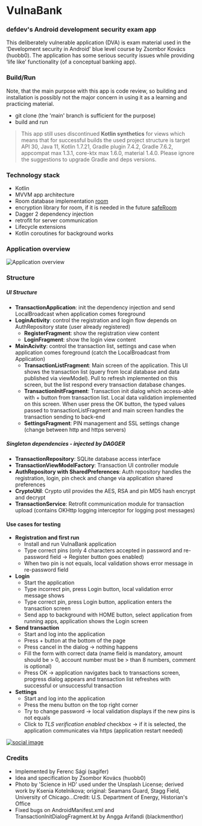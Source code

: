 # VulnaBank

### defdev's Android development security exam app
This deliberately vulnerable application (DVA) is exam material used in the ‘Development security in Android' blue level course by Zsombor Kovács (huobb0). The application has some serious security issues while providing ‘life like’ functionality (of a conceptual banking app).

### Build/Run
Note, that the main purpose with this app is code review, so building and installation is possibly not the major concern in using it as a learning and practicing material.
- git clone (the 'main' branch is sufficient for the purpose)
- build and run

> This app still uses discontinued **Kotlin synthetics** for views which means that for successful builds the used project structure is target API 30, Java 11, Kotlin 1.7.21, Gradle plugin 7.4.2, Gradle 7.6.2, appcompat max 1.3.1, core-ktx max 1.6.0, material 1.4.0. Please ignore the suggestions to upgrade Gradle and deps versions.

### Technology stack

- Kotlin
- MVVM app architecture
- Room database implementation [room](https://developer.android.com/topic/libraries/architecture/room)
- encryption library for room, if it is needed in the future [safeRoom](https://github.com/commonsguy/cwac-saferoom)
- Dagger 2 dependency injection
- retrofit for server communication
- Lifecycle extensions
- Kotlin coroutines for background works

### Application overview

![Application overview](defdeveu_mockup.png)

### Structure
##### UI Structure
- **TransactionApplication**: init the dependency injection and send LocalBroadcast when application comes foreground
- **LoginActivity**: control the registration and login flow depends on AuthRepository state (user already registered)
    - **RegisterFragment**: show the registration view content
    - **LoginFragment**: show the login view content
- **MainAcivity**: control the transaction list, settings and case when application comes foreground (catch the LocalBroadcast from Application)
    - **TransactionListFragment**: Main screen of the application. This UI shows the transaction list (query from local database and data published via viewModel). Pull to refresh implemented on this screen, but the list respond every transaction database changes. 
    - **TransactionInitFragment**: Transaction init dialog which access-able with + button from transaction list. Local data validation implemented on this screen. When user press the OK button, the typed values passed to transactionListFragment and main screen handles the transaction sending to back-end
    - **SettingsFragment**: PIN management and SSL settings change (change between http and https servers)

##### Singleton dependencies - *injected by DAGGER*
- **TransactionRepository**: SQLite database access interface
- **TransactionViewModelFactory**: Transaction UI controller module
- **AuthRepository with SharedPreferences**: Auth repository handles the registration, login, pin check and change via application shared preferences
- **CryptoUtil**: Crypto util provides the AES, RSA and pin MD5 hash encrypt and decrypt
- **TransactionService**: Retrofit communication module for transaction upload (contains OKHttp logging interceptor for logging post messages)
 
#### Use cases for testing
- **Registration and first run**
    - Install and run VulnaBank application
    - Type correct pins (only 4 characters accepted in password and re-password field -> Register button goes enabled)
    - When two pin is not equals, local validation shows error message in re-password field
- **Login**
    - Start the application
    - Type incorrect pin, press Login button, local validation error message shows
    - Type correct pin, press Login button, application enters the transaction screen
    - Send app to background with HOME button, select application from running apps, application shows the Login screen 
- **Send transaction**
    - Start and log into the application
    - Press + button at the bottom of the page
    - Press cancel in the dialog -> nothing happens 
    - Fill the form with correct data (name field is mandatory, amount should be > 0, account number must be > than 8 numbers, comment is optional)
    - Press OK -> application navigates back to transactions screen, progress dialog appears and transaction list refreshes with successful or unsuccessful transaction
- **Settings** 
    - Start and log into the application
    - Press the menu button on the top right corner
    - Try to change password -> local validation displays if the new pins is not equals 
    - Click to *TLS verification enabled* checkbox -> if it is selected, the application communicates via https (application restart needed)
    
[![social image](https://raw.githubusercontent.com/defdeveu/vulnabankAndroid/master/assets/science-in-hd-ujY5eND8k44-unsplash.ksenia-edit-a.jpg)](https://github.com/defdeveu/vulnabankAndroid)

### Credits
* Implemented by Ferenc Sági (sagifer)
* Idea and specification by Zsombor Kovács (huobb0)
* Photo by 'Science in HD' used under the Unsplash License; derived work by Ksenia Kotelnikova; original: Seamans Guard, Stagg Field, University of Chicago...Credit: U.S. Department of Energy, Historian's Office
* Fixed bugs on AndroidManifest.xml and TransactionInitDialogFragment.kt by Angga Arifandi (blackmenthor)
